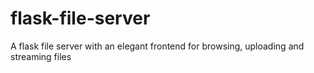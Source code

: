 # flask-file-server
A flask file server with an elegant frontend for browsing, uploading and streaming files
